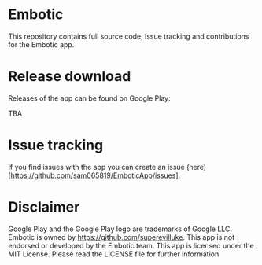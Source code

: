 # Embotic
This repository contains full source code, issue tracking and contributions for the Embotic app.

# Release download
Releases of the app can be found on Google Play:

TBA

# Issue tracking
If you find issues with the app you can create an issue (here)[https://github.com/sam065819/EmboticApp/issues].

# Disclaimer
Google Play and the Google Play logo are trademarks of Google LLC. Embotic is owned by https://github.com/superevilluke. This app is not endorsed or developed by the Embotic team. This app is licensed under the MIT License. Please read the LICENSE file for further information.
